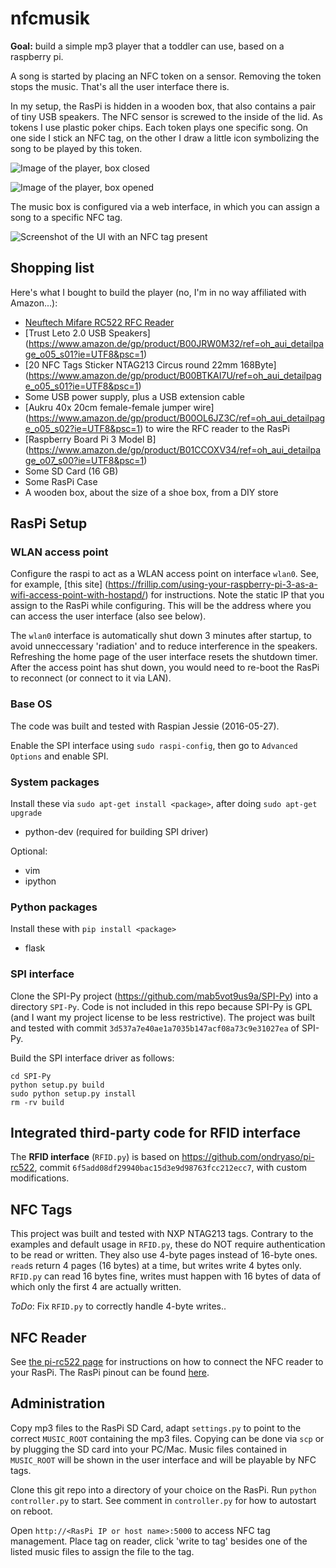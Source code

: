 # nfcmusik

**Goal:** build a simple mp3 player that a toddler can use, based on a raspberry pi.

A song is started by placing an NFC token on a sensor. Removing the token stops the music.
That's all the user interface there is.

In my setup, the RasPi is hidden in a wooden box, that also contains a pair of tiny USB speakers.
The NFC sensor is screwed to the inside of the lid. 
As tokens I use plastic poker chips. Each token plays one specific song.
On one side I stick an NFC tag, on the other I draw a little icon
symbolizing the song to be played by this token.

![Image of the player, box closed](images/nfcmusik_box_1.jpg)

![Image of the player, box opened](images/nfcmusik_box_2.jpg)


The music box is configured via a web interface, in which you can assign a song to 
a specific NFC tag. 

![Screenshot of the UI with an NFC tag present](images/nfcmusik_UI_2.png)


## Shopping list

Here's what I bought to build the player (no, I'm in no way affiliated with Amazon...):
- [Neuftech Mifare RC522 RFC Reader](https://www.amazon.de/gp/product/B00QFDRPZY/ref=oh_aui_detailpage_o05_s00?ie=UTF8&psc=1)
- [Trust Leto 2.0 USB Speakers] (https://www.amazon.de/gp/product/B00JRW0M32/ref=oh_aui_detailpage_o05_s01?ie=UTF8&psc=1)
- [20 NFC Tags Sticker NTAG213 Circus round 22mm 168Byte] (https://www.amazon.de/gp/product/B00BTKAI7U/ref=oh_aui_detailpage_o05_s01?ie=UTF8&psc=1)
- Some USB power supply, plus a USB extension cable
- [Aukru 40x 20cm female-female jumper wire] (https://www.amazon.de/gp/product/B00OL6JZ3C/ref=oh_aui_detailpage_o05_s02?ie=UTF8&psc=1) to wire the RFC reader to the RasPi
- [Raspberry Board Pi 3 Model B] (https://www.amazon.de/gp/product/B01CCOXV34/ref=oh_aui_detailpage_o07_s00?ie=UTF8&psc=1)
- Some SD Card (16 GB)
- Some RasPi Case
- A wooden box, about the size of a shoe box, from a DIY store


## RasPi Setup

### WLAN access point

Configure the raspi to act as a WLAN access point on interface `wlan0`. 
See, for example, [this site] 
(https://frillip.com/using-your-raspberry-pi-3-as-a-wifi-access-point-with-hostapd/) for instructions.
Note the static IP that you assign to the RasPi while configuring. This will be the address where
you can access the user interface (also see below).

The `wlan0` interface is automatically shut down 3 minutes after startup, to avoid unneccessary 'radiation' and
to reduce interference in the speakers. Refreshing the home page of the user interface resets
the shutdown timer. After the access point has shut down, you would need to re-boot the RasPi to 
reconnect (or connect to it via LAN).

### Base OS

The code was built and tested with Raspian Jessie (2016-05-27).

Enable the SPI interface using `sudo raspi-config`, then go to `Advanced Options` and enable SPI.

### System packages

Install these via `sudo apt-get install <package>`, after doing `sudo apt-get upgrade`
* python-dev (required for building SPI driver)

Optional:
* vim
* ipython

### Python packages

Install these with `pip install <package>`
* flask


### SPI interface

Clone the SPI-Py project (https://github.com/mab5vot9us9a/SPI-Py) into a directory `SPI-Py`.
Code is not included in this repo because SPI-Py is GPL (and I want my project license to be less restrictive).
The project was built and tested with commit `3d537a7e40ae1a7035b147acf08a73c9e31027ea` of SPI-Py.

Build the SPI interface driver as follows:
```
cd SPI-Py
python setup.py build
sudo python setup.py install
rm -rv build
```


## Integrated third-party code for RFID interface

The **RFID interface** (`RFID.py`) is based on https://github.com/ondryaso/pi-rc522, commit 
`6f5add08df29940bac15d3e9d98763fcc212ecc7`, with custom modifications.


## NFC Tags

This project was built and tested with NXP NTAG213 tags. Contrary to the examples
and default usage in `RFID.py`, these do NOT require authentication
to be read or written. They also use 4-byte pages instead of 16-byte ones.
`read`s return 4 pages (16 bytes) at a time, but writes write 4 bytes only.
`RFID.py` can read 16 bytes fine, writes must happen with 16 bytes of data
of which only the first 4 are actually written.

*ToDo*: Fix `RFID.py` to correctly handle 4-byte writes..


## NFC Reader

See [the pi-rc522 page](https://github.com/ondryaso/pi-rc522) for instructions on how to
connect the NFC reader to your RasPi. The RasPi pinout can be found [here](http://pinout.xyz/).


## Administration

Copy mp3 files to the RasPi SD Card, adapt `settings.py` to point to the correct `MUSIC_ROOT`
containing the mp3 files.
Copying can be done via `scp` or by plugging the SD card into your PC/Mac.
Music files contained in `MUSIC_ROOT` will be shown in the user interface and will
be playable by NFC tags.

Clone this git repo into a directory of your choice on the RasPi. Run `python controller.py` to start. 
See comment in `controller.py` for how to autostart on reboot.

Open `http://<RasPi IP or host name>:5000` to access NFC tag management.
Place tag on reader, click 'write to tag' besides one of the listed music files
to assign the file to the tag.


